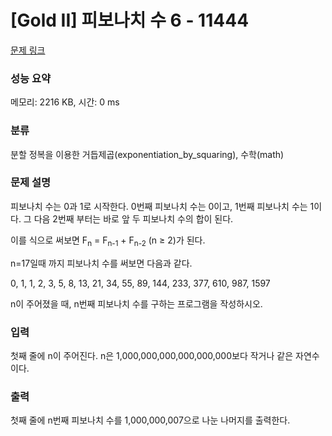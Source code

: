 # [Gold II] 피보나치 수 6 - 11444 

[문제 링크](https://www.acmicpc.net/problem/11444) 

### 성능 요약

메모리: 2216 KB, 시간: 0 ms

### 분류

분할 정복을 이용한 거듭제곱(exponentiation_by_squaring), 수학(math)

### 문제 설명

<p>피보나치 수는 0과 1로 시작한다. 0번째 피보나치 수는 0이고, 1번째 피보나치 수는 1이다. 그 다음 2번째 부터는 바로 앞 두 피보나치 수의 합이 된다.</p>

<p>이를 식으로 써보면 F<sub>n</sub> = F<sub>n-1</sub> + F<sub>n-2</sub> (n ≥ 2)가 된다.</p>

<p>n=17일때 까지 피보나치 수를 써보면 다음과 같다.</p>

<p>0, 1, 1, 2, 3, 5, 8, 13, 21, 34, 55, 89, 144, 233, 377, 610, 987, 1597</p>

<p>n이 주어졌을 때, n번째 피보나치 수를 구하는 프로그램을 작성하시오.</p>

### 입력 

 <p>첫째 줄에 n이 주어진다. n은 1,000,000,000,000,000,000보다 작거나 같은 자연수이다.</p>

### 출력 

 <p>첫째 줄에 n번째 피보나치 수를 1,000,000,007으로 나눈 나머지를 출력한다.</p>

